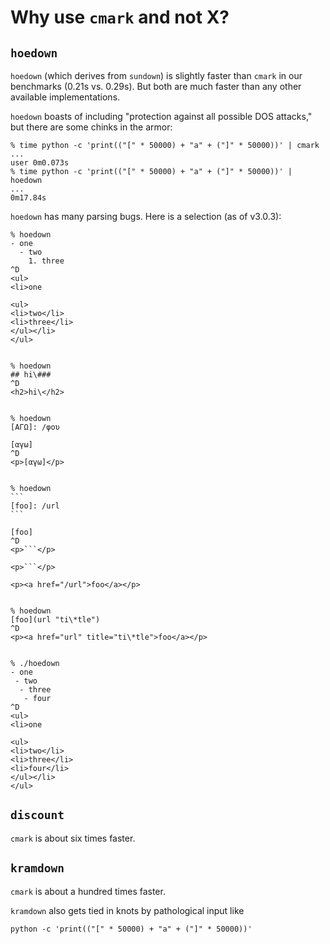Why use `cmark` and not X?
==========================

`hoedown`
---------

`hoedown` (which derives from `sundown`) is slightly faster
than `cmark` in our benchmarks (0.21s vs. 0.29s).  But both
are much faster than any other available implementations.

`hoedown` boasts of including "protection against all possible
DOS attacks," but there are some chinks in the armor:

    % time python -c 'print(("[" * 50000) + "a" + ("]" * 50000))' | cmark
    ...
    user 0m0.073s
    % time python -c 'print(("[" * 50000) + "a" + ("]" * 50000))' | hoedown
    ...
    0m17.84s

`hoedown` has many parsing bugs.  Here is a selection (as of
v3.0.3):

    % hoedown
    - one
      - two
        1. three
    ^D
    <ul>
    <li>one

    <ul>
    <li>two</li>
    <li>three</li>
    </ul></li>
    </ul>


    % hoedown
    ## hi\###
    ^D
    <h2>hi\</h2>


    % hoedown
    [ΑΓΩ]: /φου

    [αγω]
    ^D
    <p>[αγω]</p>


    % hoedown
    ```
    [foo]: /url
    ```

    [foo]
    ^D
    <p>```</p>

    <p>```</p>

    <p><a href="/url">foo</a></p>


    % hoedown
    [foo](url "ti\*tle")
    ^D
    <p><a href="url" title="ti\*tle">foo</a></p>


    % ./hoedown
    - one
     - two
      - three
       - four
    ^D
    <ul>
    <li>one

    <ul>
    <li>two</li>
    <li>three</li>
    <li>four</li>
    </ul></li>
    </ul>


`discount`
----------

`cmark` is about six times faster.

`kramdown`
----------

`cmark` is about a hundred times faster.

`kramdown` also gets tied in knots by pathological input like

    python -c 'print(("[" * 50000) + "a" + ("]" * 50000))'


